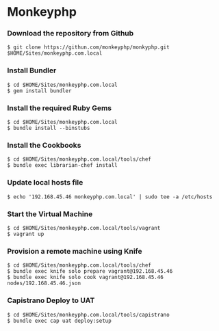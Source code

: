 # Monkeyphp

### Download the repository from Github

    $ git clone https://githun.com/monkeyphp/monkyphp.git $HOME/Sites/monkeyphp.com.local

### Install Bundler

    $ cd $HOME/Sites/monkeyphp.com.local
    $ gem install bundler

### Install the required Ruby Gems

    $ cd $HOME/Sites/monkeyphp.com.local
    $ bundle install --binstubs

### Install the Cookbooks

    $ cd $HOME/Sites/monkeyphp.com.local/tools/chef
    $ bundle exec librarian-chef install

### Update local hosts file

    $ echo '192.168.45.46 monkeyphp.com.local' | sudo tee -a /etc/hosts

### Start the Virtual Machine

    $ cd $HOME/Sites/monkeyphp.com.local/tools/vagrant
    $ vagrant up

### Provision a remote machine using Knife

    $ cd $HOME/Sites/monkeyphp.com.local/tools/chef
    $ bundle exec knife solo prepare vagrant@192.168.45.46
    $ bundle exec knife solo cook vagrant@192.168.45.46 nodes/192.168.45.46.json

### Capistrano Deploy to UAT

    $ cd $HOME/Sites/monkeyphp.com.local/tools/capistrano
    $ bundle exec cap uat deploy:setup

